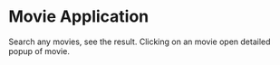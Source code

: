 # Movie Application

Search any movies, see the result. Clicking on an movie open detailed popup of movie.
